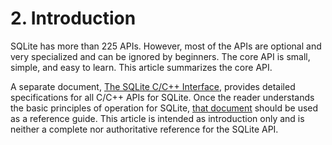 # 2\. Introduction



 SQLite has more than 225 APIs.
 However, most of the APIs are optional and very specialized
 and can be ignored by beginners.
 The core API is small, simple, and easy to learn.
 This article summarizes the core API.




 A separate document, [The SQLite C/C\+\+ Interface](c3ref/intro.html),
 provides detailed
 specifications for all C/C\+\+ APIs for SQLite. Once
 the reader
 understands the basic principles of operation for SQLite,
 [that document](c3ref/intro.html) should be used as a reference
 guide. This article is intended as introduction only and is neither a
 complete nor authoritative reference for the SQLite API.



